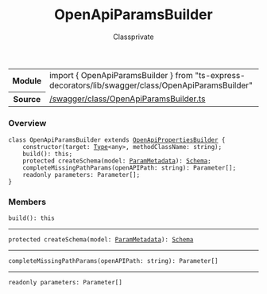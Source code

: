 
<header class="symbol-info-header"><h1 id="openapiparamsbuilder">OpenApiParamsBuilder</h1><label class="symbol-info-type-label class">Class</label><label class="api-type-label private" title="private">private</label></header>
<!-- summary -->
<section class="symbol-info"><table class="is-full-width"><tbody><tr><th>Module</th><td><div class="lang-typescript"><span class="token keyword">import</span> { OpenApiParamsBuilder }&nbsp;<span class="token keyword">from</span>&nbsp;<span class="token string">"ts-express-decorators/lib/swagger/class/OpenApiParamsBuilder"</span></div></td></tr><tr><th>Source</th><td><a href="https://github.com/Romakita/ts-express-decorators/blob/v3.9.1/src//swagger/class/OpenApiParamsBuilder.ts#L0-L0">/swagger/class/OpenApiParamsBuilder.ts</a></td></tr></tbody></table></section>
<!-- overview -->


### Overview


<pre><code class="typescript-lang "><span class="token keyword">class</span> OpenApiParamsBuilder <span class="token keyword">extends</span> <a href="#api/swagger/openapipropertiesbuilder"><span class="token">OpenApiPropertiesBuilder</span></a> <span class="token punctuation">{</span>
    <span class="token keyword">constructor</span><span class="token punctuation">(</span>target<span class="token punctuation">:</span> <a href="#api/common/core/type"><span class="token">Type</span></a><<span class="token keyword">any</span>><span class="token punctuation">,</span> methodClassName<span class="token punctuation">:</span> <span class="token keyword">string</span><span class="token punctuation">)</span><span class="token punctuation">;</span>
    <span class="token function">build</span><span class="token punctuation">(</span><span class="token punctuation">)</span><span class="token punctuation">:</span> this<span class="token punctuation">;</span>
    <span class="token keyword">protected</span> <span class="token function">createSchema</span><span class="token punctuation">(</span>model<span class="token punctuation">:</span> <a href="#api/common/filters/parammetadata"><span class="token">ParamMetadata</span></a><span class="token punctuation">)</span><span class="token punctuation">:</span> <a href="#api/common/jsonschema/schema"><span class="token">Schema</span></a><span class="token punctuation">;</span>
    <span class="token function">completeMissingPathParams</span><span class="token punctuation">(</span>openAPIPath<span class="token punctuation">:</span> <span class="token keyword">string</span><span class="token punctuation">)</span><span class="token punctuation">:</span> Parameter<span class="token punctuation">[</span><span class="token punctuation">]</span><span class="token punctuation">;</span>
    <span class="token keyword">readonly</span> parameters<span class="token punctuation">:</span> Parameter<span class="token punctuation">[</span><span class="token punctuation">]</span><span class="token punctuation">;</span>
<span class="token punctuation">}</span></code></pre>


<!-- Parameters -->

<!-- Description -->

<!-- Members -->







### Members



<div class="method-overview">
<pre><code class="typescript-lang "><span class="token function">build</span><span class="token punctuation">(</span><span class="token punctuation">)</span><span class="token punctuation">:</span> this</code></pre>
</div>




<hr/>



<div class="method-overview">
<pre><code class="typescript-lang "><span class="token keyword">protected</span> <span class="token function">createSchema</span><span class="token punctuation">(</span>model<span class="token punctuation">:</span> <a href="#api/common/filters/parammetadata"><span class="token">ParamMetadata</span></a><span class="token punctuation">)</span><span class="token punctuation">:</span> <a href="#api/common/jsonschema/schema"><span class="token">Schema</span></a></code></pre>
</div>




<hr/>



<div class="method-overview">
<pre><code class="typescript-lang "><span class="token function">completeMissingPathParams</span><span class="token punctuation">(</span>openAPIPath<span class="token punctuation">:</span> <span class="token keyword">string</span><span class="token punctuation">)</span><span class="token punctuation">:</span> Parameter<span class="token punctuation">[</span><span class="token punctuation">]</span></code></pre>
</div>




<hr/>



<div class="method-overview">
<pre><code class="typescript-lang "><span class="token keyword">readonly</span> parameters<span class="token punctuation">:</span> Parameter<span class="token punctuation">[</span><span class="token punctuation">]</span></code></pre>
</div>








